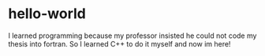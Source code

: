 # hello-world
I learned programming because my professor insisted he could not code my thesis into fortran.  So I learned C++ to do it myself and now im here!
